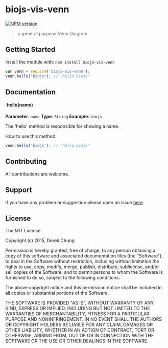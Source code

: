 # biojs-vis-venn

[![NPM version](http://img.shields.io/npm/v/biojs-vis-venn.svg)](https://www.npmjs.org/package/biojs-vis-venn) 

> a general purpose Venn Diagram

## Getting Started
Install the module with: `npm install biojs-vis-venn`

```javascript
var venn = require('biojs-vis-venn');
venn.hello("biojs"); // "hello biojs"
```

## Documentation

#### .hello(name)

**Parameter**: `name`
**Type**: `String`
**Example**: `biojs`

The 'hello' method is responsible for showing a name.

How to use this method

```javascript
venn.hello('biojs'); // "hello biojs"
```

## Contributing

All contributions are welcome.

## Support

If you have any problem or suggestion please open an issue [here](https://github.com/derekchung/biojs-vis-venn/issues).

## License 

The MIT License

Copyright (c) 2015, Derek Chung

Permission is hereby granted, free of charge, to any person
obtaining a copy of this software and associated documentation
files (the "Software"), to deal in the Software without
restriction, including without limitation the rights to use,
copy, modify, merge, publish, distribute, sublicense, and/or sell
copies of the Software, and to permit persons to whom the
Software is furnished to do so, subject to the following
conditions:

The above copyright notice and this permission notice shall be
included in all copies or substantial portions of the Software.

THE SOFTWARE IS PROVIDED "AS IS", WITHOUT WARRANTY OF ANY KIND,
EXPRESS OR IMPLIED, INCLUDING BUT NOT LIMITED TO THE WARRANTIES
OF MERCHANTABILITY, FITNESS FOR A PARTICULAR PURPOSE AND
NONINFRINGEMENT. IN NO EVENT SHALL THE AUTHORS OR COPYRIGHT
HOLDERS BE LIABLE FOR ANY CLAIM, DAMAGES OR OTHER LIABILITY,
WHETHER IN AN ACTION OF CONTRACT, TORT OR OTHERWISE, ARISING
FROM, OUT OF OR IN CONNECTION WITH THE SOFTWARE OR THE USE OR
OTHER DEALINGS IN THE SOFTWARE.

